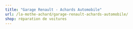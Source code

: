 ```yaml
---
title: "Garage Renault - Achards Automobile"
url: /la-mothe-achard/garage-renault-achards-automobile/
shop: réparation de voitures
---
```

